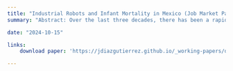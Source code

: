 ```yaml
---
title: "Industrial Robots and Infant Mortality in Mexico (Job Market Paper)"
summary: "Abstract: Over the last three decades, there has been a rapid increase in the adoption of automation practices, especially among industrialized economies. One form of automation comes from using industrial robots in manufacturing industries. Recent research for both developed and developing countries has shown job displacements, as the capital share of firms increases at the expense of fewer workers. Are there any consequences beyond the labor market? In this paper, I study the effect of U.S. robot adoption on infant mortality in Mexico, where a large share of export-oriented workers are women. The impact of automation on infant health is consistent with the literature that documents a countercyclical pattern of infant health among developing countries. These increases are attributable to behavioral responses to adverse income shocks, while the role of selection is potentially limited."

date: "2024-10-15"

links:
    download paper: 'https://jdiazgutierrez.github.io/_working-papers/draft_robots_mex.pdf'

---
```

